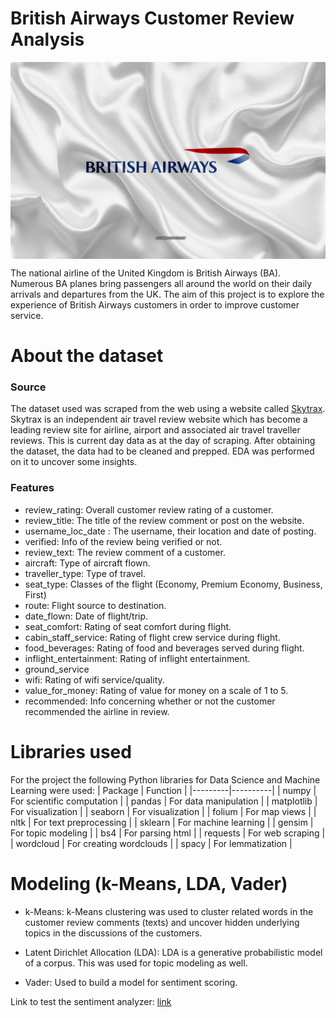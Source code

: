 # British Airways Customer Review Analysis

<img src="images/brit.jpg" alt="British Airways Logo" style="display: block; margin-left: auto; margin-right: auto"/>

The national airline of the United Kingdom is British Airways (BA). 
Numerous BA planes bring passengers all around the world on their daily 
arrivals and departures from the UK. The aim of this project is to explore
the experience of British Airways customers in order to improve customer service.

# About the dataset

### Source

The dataset used was scraped from the web using a website called [Skytrax](https://www.airlinequality.com/airline-reviews/british-airways/).
Skytrax is an independent air travel review website which has become a leading review site for airline,
airport and associated air travel traveller reviews. This is current day data as at the day of scraping.
After obtaining the dataset, the data had to be cleaned and prepped. EDA was performed on it to uncover some insights.

### Features

- review_rating: Overall customer review rating of a customer.
- review_title: The title of the review comment or post on the website.
- username_loc_date : The username, their location and date of posting.
- verified: Info of the review being verified or not.
- review_text: The review comment of a customer.
- aircraft: Type of aircraft flown.
- traveller_type: Type of travel.
- seat_type: Classes of the flight (Economy, Premium Economy, Business, First)
- route: Flight source to destination.
- date_flown: Date of flight/trip.
- seat_comfort: Rating of seat comfort during flight.
- cabin_staff_service: Rating of flight crew service during flight.
- food_beverages: Rating of food and beverages served during flight.
- inflight_entertainment: Rating of inflight entertainment.
- ground_service
- wifi: Rating of wifi service/quality.
- value_for_money: Rating of value for money on a scale of 1 to 5.
- recommended: Info concerning whether or not the customer recommended the airline in review.

# Libraries used

For the project the following Python libraries for Data Science and Machine Learning were used:
| Package | Function |
|---------|----------|
| numpy | For scientific computation |
| pandas | For data manipulation |
| matplotlib | For visualization |
| seaborn | For visualization |
| folium | For map views |
| nltk | For text preprocessing |
| sklearn | For machine learning |
| gensim | For topic modeling |
| bs4 | For parsing html |
| requests | For web scraping |
| wordcloud | For creating wordclouds |
| spacy | For lemmatization |

# Modeling (k-Means, LDA, Vader)

- k-Means: k-Means clustering was used to cluster related words in the customer review comments (texts) and uncover
hidden underlying topics in the discussions of the customers.

- Latent Dirichlet Allocation (LDA): LDA is a generative probabilistic model of a corpus. This was used for topic
modeling as well.

- Vader: Used to build a model for sentiment scoring.


Link to test the sentiment analyzer: [link](https://sentalyzer-app.onrender.com/gradio/)

